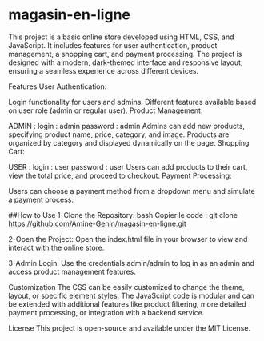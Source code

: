# magasin-en-ligne
This project is a basic online store developed using HTML, CSS, and JavaScript. It includes features for user authentication, product management, a shopping cart, and payment processing. The project is designed with a modern, dark-themed interface and responsive layout, ensuring a seamless experience across different devices.

Features
User Authentication:

Login functionality for users and admins.
Different features available based on user role (admin or regular user).
Product Management:

ADMIN :
login : admin
password : admin
Admins can add new products, specifying product name, price, category, and image.
Products are organized by category and displayed dynamically on the page.
Shopping Cart:

USER :
login : user
password : user
Users can add products to their cart, view the total price, and proceed to checkout.
Payment Processing:

Users can choose a payment method from a dropdown menu and simulate a payment process.


##How to Use
1-Clone the Repository:
bash
Copier le code :
git clone https://github.com/Amine-Genin/magasin-en-ligne.git

2-Open the Project:
Open the index.html file in your browser to view and interact with the online store.

3-Admin Login:
Use the credentials admin/admin to log in as an admin and access product management features.

Customization
The CSS can be easily customized to change the theme, layout, or specific element styles.
The JavaScript code is modular and can be extended with additional features like product filtering, more detailed payment processing, or integration with a backend service.

License
This project is open-source and available under the MIT License.
